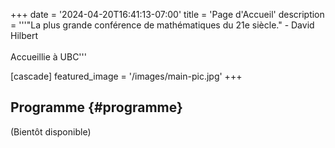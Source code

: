 +++
date = '2024-04-20T16:41:13-07:00'
title = 'Page d'Accueil'
description = '''"La plus grande conférence de mathématiques du 21e siècle." - David Hilbert <br><br> Accueillie à UBC'''

[cascade]
  featured_image = '/images/main-pic.jpg'
+++



## Programme {#programme}

(Bientôt disponible)
